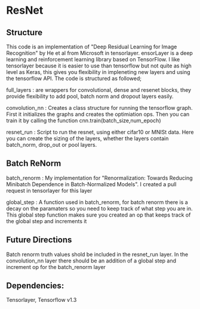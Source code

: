 # ResNet
 
 ## Structure
 
This code is an implementation of "Deep Residual Learning for Image Recognition" by He et al from Microsoft in tensorlayer. ensorLayer is a deep learning and reinforcement learning library based on TensorFlow. I like tensorlayer because it is easier to use than tensorflow but not quite as high level as Keras, this gives you flexibility in impleneting new layers and using the tensorflow API. The code is structured as followed;  
 
full_layers  : are wrappers for convolutional, dense and resenet blocks, they provide flexibility to add pool, batch norm and dropout layers easily. 

convolution_nn : Creates a class structure for running the tensorflow graph. First it initializes the graphs and creates the optimiation ops. Then you can train it by calling the function cnn.train(batch_size,num_epoch)

resnet_run : Script to run the resnet, using either cifar10 or MNISt data. Here you can create the sizing of the layers, whether the layers contain batch_norm, drop_out or pool layers. 

## Batch ReNorm

batch_renorm : My implementation for  "Renormalization: Towards Reducing Minibatch Dependence in Batch-Normalized Models". I created a pull request in tensorlayer for this layer

global_step : A function used in batch_renorm, for batch renorm there is a decay on the paramaters so you need to keep track of what step you are in. This global step function makes sure you created an op that keeps track of the global step and increments it 

## Future Directions

Batch renorm truth values shold be included in the resnet_run layer. In the convolution_nn layer there should be an addition of a global step and increment op for the batch_renorm layer



## Dependencies:

Tensorlayer, Tensorflow v1.3
